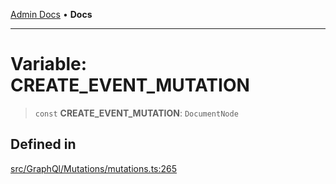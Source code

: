 [Admin Docs](/) • **Docs**

***

# Variable: CREATE\_EVENT\_MUTATION

> `const` **CREATE\_EVENT\_MUTATION**: `DocumentNode`

## Defined in

[src/GraphQl/Mutations/mutations.ts:265](https://github.com/PalisadoesFoundation/talawa-admin/blob/main/src/GraphQl/Mutations/mutations.ts#L265)
